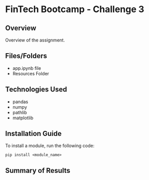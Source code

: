 # FinTech Bootcamp - Challenge 3

## Overview
Overview of the assignment.

## Files/Folders
- app.ipynb file
- Resources Folder

## Technologies Used
- pandas
- numpy
- pathlib
- matplotlib

## Installation Guide
To install a module, run the following code:

    pip install <module_name>

## Summary of Results
